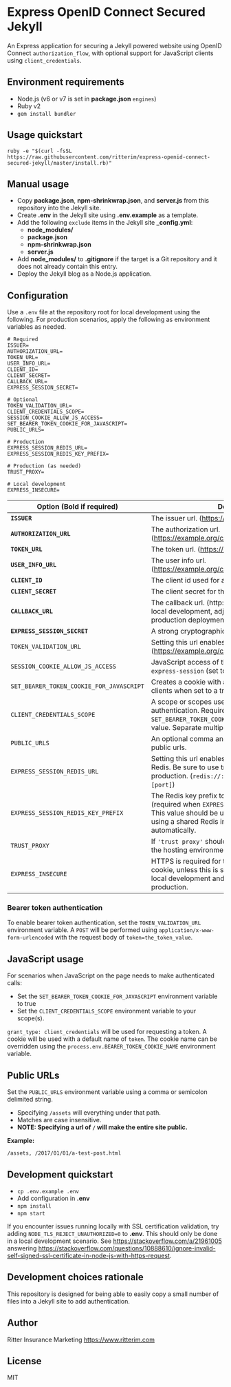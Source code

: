 # Express OpenID Connect Secured Jekyll

An Express application for securing a Jekyll powered website using OpenID Connect `authorization_flow`, with optional support for JavaScript clients using `client_credentials`.

## Environment requirements

- Node.js (v6 or v7 is set in **package.json** `engines`)
- Ruby v2
- `gem install bundler`

## Usage quickstart

```
ruby -e "$(curl -fsSL https://raw.githubusercontent.com/ritterim/express-openid-connect-secured-jekyll/master/install.rb)"
```

## Manual usage

- Copy **package.json**, **npm-shrinkwrap.json**, and **server.js** from this repository into the Jekyll site.
- Create **.env** in the Jekyll site using **.env.example** as a template.
- Add the following `exclude` items in the Jekyll site **_config.yml**:
  - **node_modules/**
  - **package.json**
  - **npm-shrinkwrap.json**
  - **server.js**
- Add **node_modules/** to **.gitignore** if the target is a Git repository and it does not already contain this entry.
- Deploy the Jekyll blog as a Node.js application.

## Configuration

Use a `.env` file at the repository root for local development using the following. For production scenarios, apply the following as environment variables as needed.

```
# Required
ISSUER=
AUTHORIZATION_URL=
TOKEN_URL=
USER_INFO_URL=
CLIENT_ID=
CLIENT_SECRET=
CALLBACK_URL=
EXPRESS_SESSION_SECRET=

# Optional
TOKEN_VALIDATION_URL=
CLIENT_CREDENTIALS_SCOPE=
SESSION_COOKIE_ALLOW_JS_ACCESS=
SET_BEARER_TOKEN_COOKIE_FOR_JAVASCRIPT=
PUBLIC_URLS=

# Production
EXPRESS_SESSION_REDIS_URL=
EXPRESS_SESSION_REDIS_KEY_PREFIX=

# Production (as needed)
TRUST_PROXY=

# Local development
EXPRESS_INSECURE=
```

| Option (**Bold** if required)            | Description |
| ---------------------------------------- | ----------- |
| **`ISSUER`**                             | The issuer url. (https://example.org/) |
| **`AUTHORIZATION_URL`**                  | The authorization url. (https://example.org/connect/authorize) |
| **`TOKEN_URL`**                          | The token url. (https://example.org/connect/token) |
| **`USER_INFO_URL`**                      | The user info url. (https://example.org/connect/userinfo) |
| **`CLIENT_ID`**                          | The client id used for authentication. |
| **`CLIENT_SECRET`**                      | The client secret for the `CLIENT_ID`. |
| **`CALLBACK_URL`**                       | The callback url. (http://localhost:3000/callback for local development, adjust as necessary for production deployments) |
| **`EXPRESS_SESSION_SECRET`**             | A strong cryptographically secure random string. |
| `TOKEN_VALIDATION_URL`                   | Setting this url enables bearer token authentication. (https://example.org/connect/accesstokenvalidation) |
| `SESSION_COOKIE_ALLOW_JS_ACCESS`         | JavaScript access of the cookie generated by `express-session` (set to `true` to enable). |
| `SET_BEARER_TOKEN_COOKIE_FOR_JAVASCRIPT` | Creates a cookie with an access token for JavaScript clients when set to a truthy value. |
| `CLIENT_CREDENTIALS_SCOPE`               | A scope or scopes used with `client_credentials` authentication. Required if `SET_BEARER_TOKEN_COOKIE_FOR_JAVASCRIPT` is a truthy value. Separate multiple scopes with a space. |
| `PUBLIC_URLS`                            | An optional comma and semicolon delimited string of public urls. |
| `EXPRESS_SESSION_REDIS_URL`              | Setting this url enables session persistance using Redis. Be sure to use transport security in production. (`redis://:[password]@[hostname]:[port]`) |
| `EXPRESS_SESSION_REDIS_KEY_PREFIX`       | The Redis key prefix to use for the Express session (required when `EXPRESS_SESSION_REDIS_URL` is set). This value should be unique for each deployed site if using a shared Redis instance. A `:` is appended automatically. |
| `TRUST_PROXY`                            | If `'trust proxy'` should be set for Express based on the hosting environment (set to `true`). |
| `EXPRESS_INSECURE`                       | HTTPS is required for the `express-session` generated cookie, unless this is set to `true`. This is useful for local development and should not be used in production. |

### Bearer token authentication

To enable bearer token authentication, set the `TOKEN_VALIDATION_URL` environment variable. A `POST` will be performed using `application/x-www-form-urlencoded` with the request body of `token=the_token_value`.

## JavaScript usage

For scenarios when JavaScript on the page needs to make authenticated calls:

- Set the `SET_BEARER_TOKEN_COOKIE_FOR_JAVASCRIPT` environment variable to true
- Set the `CLIENT_CREDENTIALS_SCOPE` environment variable to your scope(s).

`grant_type: client_credentials` will be used for requesting a token. A cookie will be used with a default name of `token`. The cookie name can be overridden using the `process.env.BEARER_TOKEN_COOKIE_NAME` environment variable.

## Public URLs

Set the `PUBLIC_URLS` environment variable using a comma or semicolon delimited string.

- Specifying `/assets` will everything under that path.
- Matches are case insensitive.
- **NOTE: Specifying a url of `/` will make the entire site public.**

**Example:**

```
/assets, /2017/01/01/a-test-post.html
```

## Development quickstart

- `cp .env.example .env`
- Add configuration in **.env**
- `npm install`
- `npm start`

If you encounter issues running locally with SSL certification validation, try adding `NODE_TLS_REJECT_UNAUTHORIZED=0` to **.env**. This should only be done in a local development scenario. See https://stackoverflow.com/a/21961005 answering https://stackoverflow.com/questions/10888610/ignore-invalid-self-signed-ssl-certificate-in-node-js-with-https-request.

## Development choices rationale

This repository is designed for being able to easily copy a small number of files into a Jekyll site to add authentication.

## Author

Ritter Insurance Marketing https://www.ritterim.com

## License

MIT
